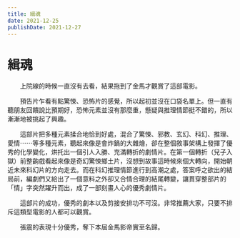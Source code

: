 ```yaml
---
title: 緝魂
date: 2021-12-25
publishDate: 2021-12-27
---
```



# 緝魂
　　上院線的時候一直沒有去看，結果拖到了金馬才觀賞了這部電影。

　　預告片乍看有點驚悚、恐怖片的感覺，所以起初並沒在口袋名單上。但一直有聽朋友回饋說比預期好，恐怖元素並沒有那麼重，懸疑與推理情節挺不錯的，所以漸漸地被挑起了興趣。

　　這部片把多種元素揉合地恰到好處，混合了驚悚、邪教、玄幻、科幻、推理、愛情⋯⋯等多種元素，聽起來像是會炸鍋的大雜燴，卻在整個敘事架構上發揮了優秀的化學變化，烘托出一個引人入勝、充滿轉折的劇情片。在第一個轉折（兒子入獄）前整齣戲看起來像是奇幻驚悚鄉土片，沒想到故事這時候來個大轉向，開始朝近未來科幻片的方向走去。而在科幻推理情節進行到高潮之處，答案呼之欲出的結局前，編劇們又給出了一個意料之外卻又合情合理的結尾轉變，讓貫穿整部片的「情」字突然躍升而出，成了一部刻畫人心的優秀劇情片。

　　這部片的成功，優秀的劇本以及剪接安排功不可沒。非常推薦大家，只要不排斥這類型電影的人都可以觀賞。

　　張震的表現十分優秀，奪下本屆金馬影帝實至名歸。
